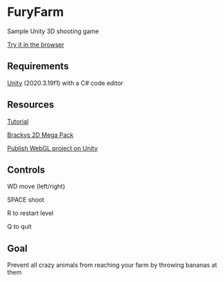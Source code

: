 # FuryFarm
Sample Unity 3D shooting game

[Try it in the browser](https://play.unity.com/mg/other/webgl-builds-104953)

## Requirements

[Unity](https://unity3d.com/get-unity/download) (2020.3.19f1) with a C# code editor

## Resources

[Tutorial](https://learn.unity.com/project/unit-2-basic-gameplay)

[Brackys 2D Mega Pack](https://assetstore.unity.com/packages/2d/free-2d-mega-pack-177430)

[Publish WebGL project on Unity](https://learn.unity.com/tutorial/creating-and-publishing-webgl-builds)

## Controls

WD move (left/right)

SPACE shoot

R to restart level

Q to quit

## Goal

Prevent all crazy animals from reaching your farm by throwing bananas at them
